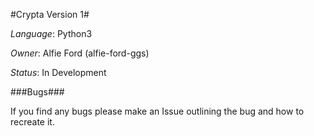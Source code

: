 #Crypta Version 1#

*Language*: Python3

*Owner*: Alfie Ford (alfie-ford-ggs)

*Status*: In Development

###Bugs###

If you find any bugs please make an Issue outlining the bug and how to recreate it.
